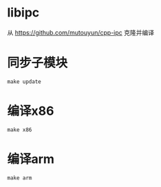 # libipc
从 https://github.com/mutouyun/cpp-ipc 克隆并编译

# 同步子模块
```shell
make update
```

# 编译x86
```shell
make x86
```

# 编译arm
```shell
make arm
```

